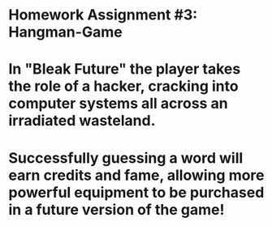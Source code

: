 # Homework Assignment #3: Hangman-Game
# In "Bleak Future" the player takes the role of a hacker, cracking into computer systems all across an irradiated wasteland.
# Successfully guessing a word will earn credits and fame, allowing more powerful equipment to be purchased in a future version of the game!
#